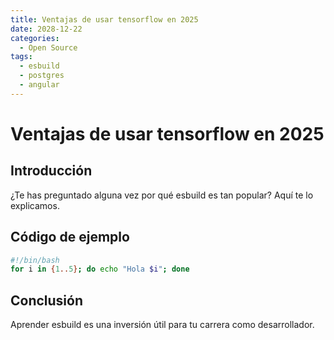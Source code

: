 ```yaml
---
title: Ventajas de usar tensorflow en 2025
date: 2028-12-22
categories:
  - Open Source
tags:
  - esbuild
  - postgres
  - angular
---
```


# Ventajas de usar tensorflow en 2025

## Introducción

¿Te has preguntado alguna vez por qué esbuild es tan popular? Aquí te lo explicamos.

## Código de ejemplo

```bash
#!/bin/bash
for i in {1..5}; do echo "Hola $i"; done
```

## Conclusión

Aprender esbuild es una inversión útil para tu carrera como desarrollador.